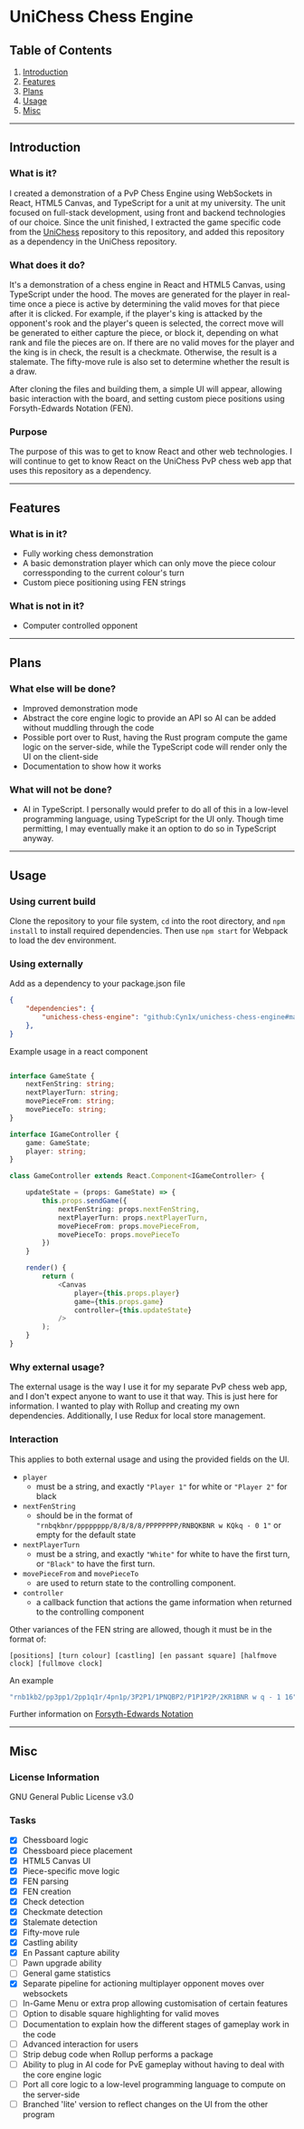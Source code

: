 <!-- Headings -->
# UniChess Chess Engine

## Table of Contents
1. [Introduction](#Introduction)
2. [Features](#Features)
3. [Plans](#Plans)
4. [Usage](#Usage)
5. [Misc](#Misc)
___

## Introduction

### What is it?
I created a demonstration of a PvP Chess Engine using WebSockets in React, HTML5 Canvas, and TypeScript for a unit at my university. The unit focused on full-stack development, using front and backend technologies of our choice. Since the unit finished, I extracted the game specific code from the [UniChess](https://github.com/Cyn1x/unichess) repository to this repository, and added this repository as a dependency in the UniChess repository.

### What does it do?
It's a demonstration of a chess engine in React and HTML5 Canvas, using TypeScript under the hood. The moves are generated for the player in real-time once a piece is active by determining the valid moves for that piece after it is clicked. For example, if the player's king is attacked by the opponent's rook and the player's queen is selected, the correct move will be generated to either capture the piece, or block it, depending on what rank and file the pieces are on. If there are no valid moves for the player and the king is in check, the result is a checkmate. Otherwise, the result is a stalemate. The fifty-move rule is also set to determine whether the result is a draw.

After cloning the files and building them, a simple UI will appear, allowing basic interaction with the board, and setting custom piece positions using Forsyth-Edwards Notation (FEN).

### Purpose
The purpose of this was to get to know React and other web technologies. I will continue to get to know React on the UniChess PvP chess web app that uses this repository as a dependency.
___

## Features

### What is in it?
- Fully working chess demonstration
- A basic demonstration player which can only move the piece colour corressponding to the current colour's turn
- Custom piece positioning using FEN strings

### What is not in it?
- Computer controlled opponent

___

## Plans

### What else will be done?
- Improved demonstration mode
- Abstract the core engine logic to provide an API so AI can be added without muddling through the code
- Possible port over to Rust, having the Rust program compute the game logic on the server-side, while the TypeScript code will render only the UI on the client-side
- Documentation to show how it works

### What will not be done?
- AI in TypeScript. I personally would prefer to do all of this in a low-level programming language, using TypeScript for the UI only. Though time permitting, I may eventually make it an option to do so in TypeScript anyway.

___

## Usage

### Using current build
Clone the repository to your file system, `cd` into the root directory, and `npm install` to install required dependencies. Then use `npm start` for Webpack to load the dev environment.

### Using externally
Add as a dependency to your package.json file
```json
{
    "dependencies": {
        "unichess-chess-engine": "github:Cyn1x/unichess-chess-engine#master"
    },
}
```

Example usage in a react component
```typescript

interface GameState {
    nextFenString: string;
    nextPlayerTurn: string;
    movePieceFrom: string;
    movePieceTo: string;
}

interface IGameController {
    game: GameState;
    player: string;
}

class GameController extends React.Component<IGameController> {

    updateState = (props: GameState) => {
        this.props.sendGame({
            nextFenString: props.nextFenString,
            nextPlayerTurn: props.nextPlayerTurn,
            movePieceFrom: props.movePieceFrom,
            movePieceTo: props.movePieceTo
        })
    }

    render() {
        return (
            <Canvas
                player={this.props.player}
                game={this.props.game}
                controller={this.updateState}
            />
        );
    }
}
```

### Why external usage?
The external usage is the way I use it for my separate PvP chess web app, and I don't expect anyone to want to use it that way. This is just here for information. I wanted to play with Rollup and creating my own dependencies. Additionally, I use Redux for local store management.

### Interaction
This applies to both external usage and using the provided fields on the UI.

* `player`
    * must be a string, and exactly `"Player 1"` for white or `"Player 2"` for black
* `nextFenString`
    * should be in the format of `"rnbqkbnr/pppppppp/8/8/8/8/PPPPPPPP/RNBQKBNR w KQkq - 0 1"` or empty for the default state
* `nextPlayerTurn`
    * must be a string, and exactly `"White"` for white to have the first turn, or `"Black"` to have the first turn.
* `movePieceFrom` and `movePieceTo`
    * are used to return state to the controlling component.
* `controller`
    * a callback function that actions the game information when returned to the controlling component

Other variances of the FEN string are allowed, though it must be in the format of:

```
[positions] [turn colour] [castling] [en passant square] [halfmove clock] [fullmove clock]
```

An example

```typescript
"rnb1kb2/pp3pp1/2pp1q1r/4pn1p/3P2P1/1PNQBP2/P1P1P2P/2KR1BNR w q - 1 16"
```

Further information on [Forsyth-Edwards Notation](https://en.wikipedia.org/wiki/Forsyth%E2%80%93Edwards_Notation)

___

## Misc

### License Information
GNU General Public License v3.0

### Tasks
* [x] Chessboard logic
* [x] Chessboard piece placement
* [x] HTML5 Canvas UI
* [x] Piece-specific move logic
* [x] FEN parsing
* [x] FEN creation
* [x] Check detection
* [x] Checkmate detection
* [x] Stalemate detection
* [x] Fifty-move rule
* [x] Castling ability
* [x] En Passant capture ability
* [ ] Pawn upgrade ability
* [ ] General game statistics
* [x] Separate pipeline for actioning multiplayer opponent moves over websockets
* [ ] In-Game Menu or extra prop allowing customisation of certain features
* [ ] Option to disable square highlighting for valid moves
* [ ] Documentation to explain how the different stages of gameplay work in the code
* [ ] Advanced interaction for users
* [ ] Strip debug code when Rollup performs a package
* [ ] Ability to plug in AI code for PvE gameplay without having to deal with the core engine logic
* [ ] Port all core logic to a low-level programming language to compute on the server-side
* [ ] Branched 'lite' version to reflect changes on the UI from the other program
